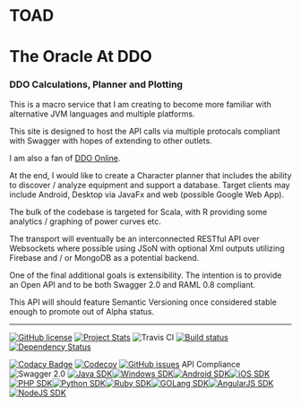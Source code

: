 # TOAD
<!-- START doctoc -->
<!-- END doctoc -->
# The Oracle At DDO
### DDO Calculations, Planner and Plotting


This is a macro service that I am creating to become more familiar with alternative JVM languages and multiple platforms.

This site is designed to host the API calls via multiple protocals compliant with Swagger with hopes of extending to other outlets.

I am also a fan of [DDO Online](http://www.ddo.com).

At the end, I would like to create a Character planner that includes the ability to discover / analyze equipment and support a database.  Target clients may include Android, Desktop via JavaFx and web (possible Google Web App).

The bulk of the codebase is targeted for Scala, with R providing some analytics / graphing of power curves etc.

The transport will eventually be an interconnected RESTful API over Websockets where possible using JSoN with optional Xml outputs utilizing Firebase and / or MongoDB as a potential backend.

One of the final additional goals is extensibility.  The intention is to provide an Open API and to be both Swagger 2.0 and RAML 0.8 compliant.

This API will should feature Semantic Versioning once considered stable enough to promote out of Alpha status.

- - -
[![GitHub license](https://img.shields.io/badge/license-Apache%202-blue.svg?style=plastic)](https://raw.githubusercontent.com/adarro/ddo-calc/master/LICENSE) [![Project Stats](https://www.openhub.net/p/ddo-calc/widgets/project_thin_badge?format=gif&amp;ref=Thin+badge)](https://www.openhub.net/p/ddo-calc)
![Travis CI](https://travis-ci.org/adarro/ddo-calc.svg?branch=master)  [![Build status](https://ci.appveyor.com/api/projects/status/pnp0ghiwcu2lpkft?svg=true)](https://ci.appveyor.com/project/adarro/ddo-calc) [![Dependency Status](https://www.versioneye.com/user/projects/57618d410a82b2003b63b7b1/badge.svg?style=flat)](https://www.versioneye.com/user/projects/57618d410a82b2003b63b7b1)

[![Codacy Badge](https://api.codacy.com/project/badge/grade/2a569860b46048d3b84f2f6ecd0eaf2b)](https://www.codacy.com/app/adarro/ddo-calc) [![Codecov](https://img.shields.io/codecov/c/github/adarro/ddo-calc.svg?maxAge=2592000?style=plastic)](https://codecov.io/github/adarro/ddo-calc) [![GitHub issues](https://img.shields.io/github/issues/adarro/ddo-calc.svg?style=plastic)](https://github.com/adarro/ddo-calc/issues)
API Compliance ![Swagger 2.0](http://online.swagger.io/validator?url=https://raw.githubusercontent.com/adarro/ddo-calc/master/swagger.yaml)
[![Java SDK](https://apimatic.io/apiarydocs/image?template=java)](https://apimatic.io/apiarydocs/sdk?template=java&token=NTc2Nzc0NDVhMDE5ZTExY2E4MzQ1ZWY1&apiid=truthencode)[![Windows SDK](https://apimatic.io/apiarydocs/image?template=windows)](https://apimatic.io/apiarydocs/sdk?template=windows&token=NTc2Nzc0NDVhMDE5ZTExY2E4MzQ1ZWY1&apiid=truthencode)[![Android SDK](https://apimatic.io/apiarydocs/image?template=android)](https://apimatic.io/apiarydocs/sdk?template=android&token=NTc2Nzc0NDVhMDE5ZTExY2E4MzQ1ZWY1&apiid=truthencode)[![iOS SDK](https://apimatic.io/apiarydocs/image?template=ios)](https://apimatic.io/apiarydocs/sdk?template=ios&token=NTc2Nzc0NDVhMDE5ZTExY2E4MzQ1ZWY1&apiid=truthencode)[![PHP SDK](https://apimatic.io/apiarydocs/image?template=php)](https://apimatic.io/apiarydocs/sdk?template=php&token=NTc2Nzc0NDVhMDE5ZTExY2E4MzQ1ZWY1&apiid=truthencode)[![Python SDK](https://apimatic.io/apiarydocs/image?template=python)](https://apimatic.io/apiarydocs/sdk?template=python&token=NTc2Nzc0NDVhMDE5ZTExY2E4MzQ1ZWY1&apiid=truthencode)[![Ruby SDK](https://apimatic.io/apiarydocs/image?template=ruby)](https://apimatic.io/apiarydocs/sdk?template=ruby&token=NTc2Nzc0NDVhMDE5ZTExY2E4MzQ1ZWY1&apiid=truthencode)[![GOLang SDK](https://apimatic.io/apiarydocs/image?template=golang)](https://apimatic.io/apiarydocs/sdk?template=golang&token=NTc2Nzc0NDVhMDE5ZTExY2E4MzQ1ZWY1&apiid=truthencode)[![AngularJS SDK](https://apimatic.io/apiarydocs/image?template=angularjs)](https://apimatic.io/apiarydocs/sdk?template=angularjs&token=NTc2Nzc0NDVhMDE5ZTExY2E4MzQ1ZWY1&apiid=truthencode)[![NodeJS SDK](https://apimatic.io/apiarydocs/image?template=nodejs)](https://apimatic.io/apiarydocs/sdk?template=nodejs&token=NTc2Nzc0NDVhMDE5ZTExY2E4MzQ1ZWY1&apiid=truthencode)

